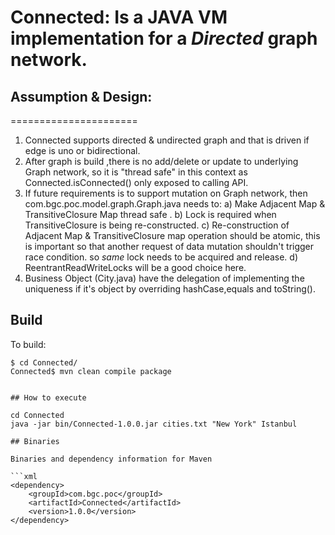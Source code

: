 # Connected: Is a JAVA VM implementation for a *Directed* graph network. 

## Assumption & Design:
======================
1. Connected  supports directed & undirected graph and that is driven if edge is uno or bidirectional. 
2. After graph is build ,there is no add/delete or update to underlying Graph network, so it is "thread safe" in this context
   as Connected.isConnected() only exposed to calling API.
3. If future requirements is to support mutation on Graph network, then com.bgc.poc.model.graph.Graph.java needs to:
   a) Make Adjacent Map & TransitiveClosure Map thread safe .
   b) Lock is required when TransitiveClosure is being re-constructed. 
   c) Re-construction of Adjacent Map & TransitiveClosure  map operation should be atomic, this is important so that another 
      request of data mutation shouldn't trigger race condition. so *same* lock needs to be acquired and release.
   d) ReentrantReadWriteLocks will be a good choice here.
4. Business Object (City.java) have the delegation of implementing the uniqueness if it's object by 
   overriding hashCase,equals and toString().
      
## Build

To build:
```
$ cd Connected/
Connected$ mvn clean compile package


## How to execute

cd Connected
java -jar bin/Connected-1.0.0.jar cities.txt "New York" Istanbul

## Binaries

Binaries and dependency information for Maven

```xml
<dependency>
    <groupId>com.bgc.poc</groupId>
    <artifactId>Connected</artifactId>
    <version>1.0.0</version>
</dependency>
```
